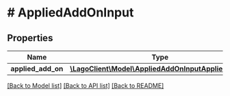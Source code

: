 # # AppliedAddOnInput

## Properties

Name | Type | Description | Notes
------------ | ------------- | ------------- | -------------
**applied_add_on** | [**\LagoClient\Model\AppliedAddOnInputAppliedAddOn**](AppliedAddOnInputAppliedAddOn.md) |  |

[[Back to Model list]](../../README.md#models) [[Back to API list]](../../README.md#endpoints) [[Back to README]](../../README.md)
